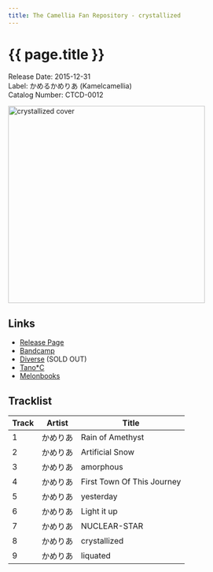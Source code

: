 ```yaml
---
title: The Camellia Fan Repository - crystallized
---
```


# {{ page.title }}

Release Date: 2015-12-31  
Label: かめるかめりあ (Kamelcamellia)  
Catalog Number: CTCD-0012

<img src="https://f4.bcbits.com/img/a2830054459_0.png" alt="crystallized cover" width="400" height="400">

## Links

* [Release Page](https://cametek.jp/crystallized)
* [Bandcamp](https://cametek.bandcamp.com/album/crystallized)
* [Diverse](https://diverse.direct/%E3%81%8B%E3%82%81%E3%82%8B%E3%81%8B%E3%82%81%E3%82%8A%E3%81%82/ctcd-0012/) (SOLD OUT)
* [Tano*C](http://www.tanocstore.net/shopdetail/000000000671)
* [Melonbooks](https://www.melonbooks.co.jp/detail/detail.php?product_id=148257)

## Tracklist

Track | Artist | Title
------|--------|------
1 | かめりあ | Rain of Amethyst
2 | かめりあ | Artificial Snow
3 | かめりあ | amorphous
4 | かめりあ | First Town Of This Journey
5 | かめりあ | yesterday
6 | かめりあ | Light it up
7 | かめりあ | NUCLEAR-STAR
8 | かめりあ | crystallized
9 | かめりあ | liquated
